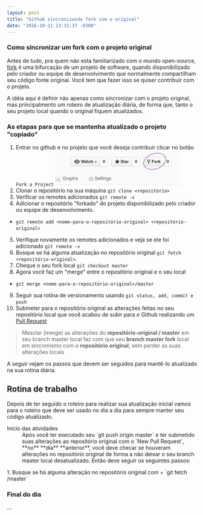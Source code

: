 ```yaml
---
layout: post
title: "Github sincronizando fork com o original"
date: "2016-10-11 23:33:37 -0300"
---
```


### Como sincronizar um fork com o projeto original

Antes de tudo, pra quem não esta familiarizado com o mundo open-source, [fork][1] é uma bifurcação de um projeto de software, quando disponibilizado pelo criador ou equipe de desenvolvimento que normalmente compartilham seu código fonte original. Você tem que fazer isso se quiser contribuir com o projeto.

A idéia aqui é definir não apenas como sincronizar com o projeto original, mas principalmento um roteiro de atualização diária, de forma que, tanto o seu projeto local quando o original fiquem atualizados.

### As etapas para que se mantenha atualizado o projeto "copiado"

1. Entrar no github e no projeto que você deseja contribuir clicar no botão `Fork a Project` ![Fork a project](images/fork-github.png)
2. Clonar o repositório na sua máquina `git clone <repositório>`
3. Verificar os remotes adicionados `git remote -v`
4. Adicionar o repositório "forkado" do projeto disponibilizado pelo criador ou equipe de desenvolvimento.
  - `git remote add <nome-para-o-repositório-original> <repositório-original>`
5. Verifique novamente os remotes adicionados e veja se ele foi adicionado `git remote -v`
6. Busque se há alguma atualização no repositório original `git fetch <repositório-original>`.
7. Cheque o seu fork local `git checkout master`
8. Agora você faz um "merge" entre o repositório original e o seu local
  - `git merge <nome-para-o-repositório-original>/master`
9. Seguir sua rotina de versionamento usando `git status, add, commit e push`
10. Submeter para o repositório original as alterações feitas no seu repositório local que você acabou de subir para o Github realizando um [Pull Request][2]

> Mesclar (merge) as alterações do **repositório-original / master** em seu branch master local faz com que seu **branch master fork** local em sincronismo com o **repositório original**, sem perder as suas alterações locais

A seguir vejam os passos que devem ser seguidos para mantê-lo atualizado na sua rotina diária.

## Rotina de trabalho

Depois de ter seguido o roteiro para realizar sua atualização inicial vamos para o roteiro que deve ser usado no dia a dia para sempre manter seu código atualizado.

<dl>
<dt>Início das atividades</dt>
<dd>Após você ter executado seu `git push origin master` e ter submetido suas alterações ao repositório original com o `New Pull Request`, **no** **dia** **anterior**,  você deve checar se houveram alterações no repositório original de forma a não deixar o seu branch master local desatualizado. Então deve seguir os seguintes passos:</dd></dl>
1. Busque se há alguma alteração no repositório original com
  + `git fetch <nome-para-o-repositório-original`
2. Faça um "merge" do repositório original com o seu local para ficarem atualizados
  + `git merge <nome-para-o-repositório-original>/master`

### Final do dia
...

[1]: https://pt.wikipedia.org/wiki/Bifurca%C3%A7%C3%A3o "Fork"
[2]: https://help.github.com/articles/creating-a-pull-request/ "Pull Request"
